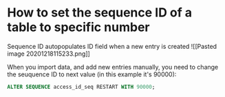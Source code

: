 # How to set the sequence ID of a table to specific number


Sequence ID autopopulates ID field when a new entry is created
![[Pasted image 20201218115233.png]]

When you import data, and add new entries manually, you need to change the seuquence ID to next value (in this example it's 90000):

```SQL
ALTER SEQUENCE access_id_seq RESTART WITH 90000;
```